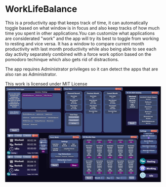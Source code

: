 # WorkLifeBalance
This is a productivity app that keeps track of time, it can automatically toggle based on what window is in focus and also keep tracks of how much time you spent in other applications.You can customize what applications are considerated "work" and the app will try its best to toggle from working to resting and vice versa.
It has a window to compare current month productivity with last month productivity while also being able
to see each day activity separately combined with a force work option based on the pomodoro techinque which also gets rid of distractions.

The app requires Administrator privileges so it can detect the apps that are also ran as Administrator.

This work is licensed under MIT License
![alt text](Assets/WorkLifeBalanceThumb.png)
